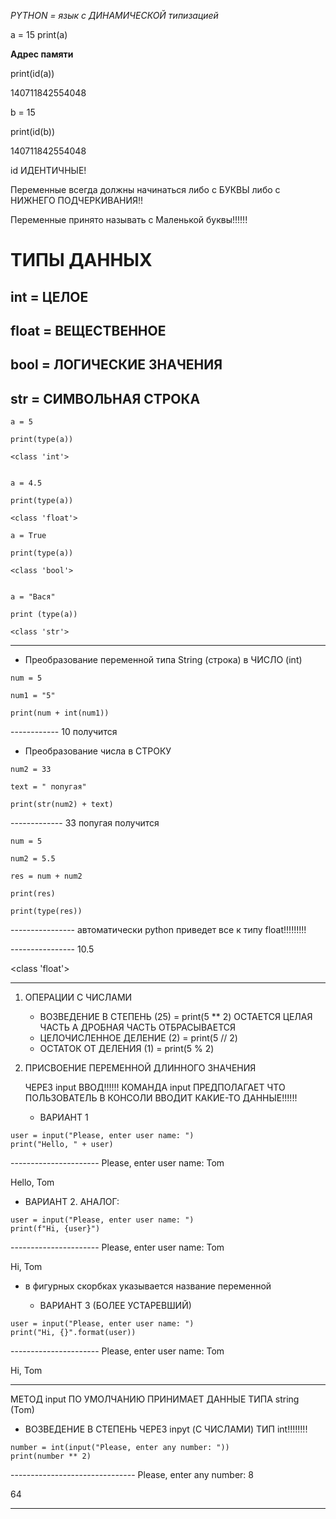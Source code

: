 *PYTHON = язык с ДИНАМИЧЕСКОЙ типизацией*

a = 15
print(a)

**Адрес памяти**

print(id(a))

140711842554048

b = 15

print(id(b))

140711842554048

id ИДЕНТИЧНЫЕ! 

Переменные всегда должны начинаться либо с БУКВЫ либо с НИЖНЕГО ПОДЧЕРКИВАНИЯ!!

Переменные принято называть с Маленькой буквы!!!!!!

# ТИПЫ ДАННЫХ #
## int = ЦЕЛОЕ
## float = ВЕЩЕСТВЕННОЕ
## bool = ЛОГИЧЕСКИЕ ЗНАЧЕНИЯ
## str = СИМВОЛЬНАЯ СТРОКА

```
a = 5

print(type(a))

<class 'int'>
```
```

a = 4.5

print(type(a))

<class 'float'>
```
```
a = True

print(type(a))

<class 'bool'>
```
```

a = "Вася"

print (type(a))

<class 'str'>
```


_______________________________________________________________________________________________________________________________________________________

* Преобразование переменной типа String (строка) в ЧИСЛО (int)

```
num = 5

num1 = "5"

print(num + int(num1))
```

------------ 10 получится

* Преобразование числа в СТРОКУ
```
num2 = 33

text = " попугая"

print(str(num2) + text)
```
------------- 33 попугая получится

```
num = 5 

num2 = 5.5

res = num + num2

print(res)

print(type(res))
```

---------------- автоматически python приведет все к типу float!!!!!!!!!

---------------- 10.5

  <class 'float'>

____________________________________________________________________________________

1. ОПЕРАЦИИ С ЧИСЛАМИ

   * ВОЗВЕДЕНИЕ В СТЕПЕНЬ (25) = print(5 ** 2) ОСТАЕТСЯ ЦЕЛАЯ ЧАСТЬ А ДРОБНАЯ ЧАСТЬ ОТБРАСЫВАЕТСЯ 
   * ЦЕЛОЧИСЛЕННОЕ ДЕЛЕНИЕ (2) = print(5 // 2)
   * ОСТАТОК ОТ ДЕЛЕНИЯ (1) = print(5 % 2)

2. ПРИСВОЕНИЕ ПЕРЕМЕННОЙ ДЛИННОГО ЗНАЧЕНИЯ 

    ЧЕРЕЗ input ВВОД!!!!!! КОМАНДА input ПРЕДПОЛАГАЕТ ЧТО ПОЛЬЗОВАТЕЛЬ В КОНСОЛИ ВВОДИТ КАКИЕ-ТО ДАННЫЕ!!!!!!
    
    * ВАРИАНТ 1
   
  
  ```
  user = input("Please, enter user name: ")
  print("Hello, " + user)
  ```
  
---------------------- Please, enter user name: Tom
 
Hello, Tom

   * ВАРИАНТ 2. АНАЛОГ:
 ```
user = input("Please, enter user name: ")
print(f"Hi, {user}")
 ```

---------------------- Please, enter user name: Tom
 
Hi, Tom

- в фигурных скорбках указывается название переменной 

    * ВАРИАНТ 3 (БОЛЕЕ УСТАРЕВШИЙ)

```
user = input("Please, enter user name: ")
print("Hi, {}".format(user))
```

---------------------- Please, enter user name: Tom
 
Hi, Tom

_______________________________________________________________________________________________________________

МЕТОД input ПО УМОЛЧАНИЮ ПРИНИМАЕТ ДАННЫЕ ТИПА string (Tom)

* ВОЗВЕДЕНИЕ В СТЕПЕНЬ ЧЕРЕЗ inpyt (С ЧИСЛАМИ) ТИП int!!!!!!!!
```
number = int(input("Please, enter any number: "))
print(number ** 2)
```

------------------------------- Please, enter any number: 8

64

___________________________________________________________________________________________________________







   

   





